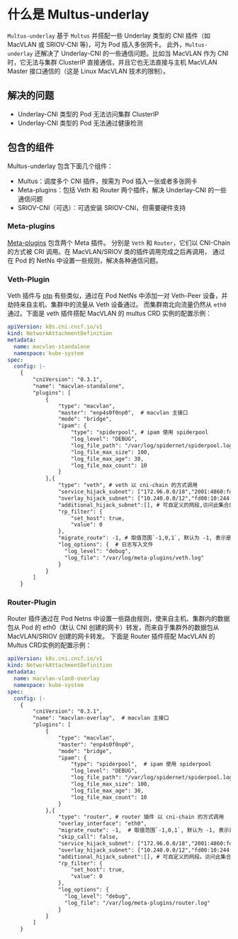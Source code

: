 # 什么是 Multus-underlay

`Multus-underlay` 基于 `Multus` 并搭配一些 Underlay 类型的 CNI 插件（如 MacVLAN 或 SRIOV-CNI 等)，可为 Pod 插入多张网卡。
此外，`Multus-underlay` 还解决了 Underlay-CNI 的一些通信问题。比如当 MacVLAN 作为 CNI 时，它无法与集群 ClusterIP 直接通信，并且它也无法直接与主机 MacVLAN Master 接口通信的（这是 Linux MacVLAN 技术的限制）。

## 解决的问题

- Underlay-CNI 类型的 Pod 无法访问集群 ClusterIP
- Underlay-CNI 类型的 Pod 无法通过健康检测

## 包含的组件

Multus-underlay 包含下面几个组件：

- Multus：调度多个 CNI 插件，按需为 Pod 插入一张或者多张网卡
- Meta-plugins：包括 Veth 和 Router 两个插件，解决 Underlay-CNI 的一些通信问题
- SRIOV-CNI（可选）：可选安装 SRIOV-CNI，但需要硬件支持

### Meta-plugins

[Meta-plugins](https://github.com/spidernet-io/cni-plugins) 包含两个 Meta 插件。
分别是 `Veth` 和 `Router`，它们以 CNI-Chain 的方式被 CRI 调用。在 MacVLAN/SRIOV 类的插件调用完成之后再调用，
通过在 Pod 的 NetNs 中设置一些规则，解决各种通信问题。

### Veth-Plugin

Veth 插件与 [ptp](https://github.com/containernetworking/plugins/tree/main/plugins/main/ptp) 有些类似，通过在 Pod NetNs 中添加一对 Veth-Peer 设备，并劫持来自主机、集群中的流量从 Veth 设备通过。
而集群南北向流量仍然从 `eth0` 通过。下面是 veth 插件搭配 MacVLAN 的 multus CRD 实例的配置示例：

```yaml
apiVersion: k8s.cni.cncf.io/v1
kind: NetworkAttachmentDefinition
metadata:
  name: macvlan-standalone
  namespace: kube-system
spec:
  config: |-
    {
        "cniVersion": "0.3.1",
        "name": "macvlan-standalone",
        "plugins": [
            {
                "type": "macvlan",
                "master": "enp4s0f0np0",  # macvlan 主接口
                "mode": "bridge",
                "ipam": {
                    "type": "spiderpool", # ipam 使用 spiderpool
                    "log_level": "DEBUG",
                    "log_file_path": "/var/log/spidernet/spiderpool.log",
                    "log_file_max_size": 100,
                    "log_file_max_age": 30,
                    "log_file_max_count": 10
                }
            },{
                "type": "veth", # veth 以 cni-chain 的方式调用
                "service_hijack_subnet": ["172.96.0.0/18","2001:4860:fd00::/108"], # 集群 service的网段, 包括 IPv4 和 IPv6
                "overlay_hijack_subnet": ["10.240.0.0/12","fd00:10:244::/96"],  # 集群 pod 的网段集合
                "additional_hijack_subnet":[], # 可自定义的网段,访问此集合的网段的数据包将会先从 veth 设备送往主机, 再由主机进行转发。
                "rp_filter": {  
                    "set_host": true,
                    "value": 0
                },
                "migrate_route": -1, # 取值范围`-1,0,1`, 默认为 -1, 表示是否将新增网卡的默认路由移动到一个新的 route table中去。-1 表示通过网卡名自动迁移(eth0 < net1 < net2)，0 为不迁移，-1表示强制迁移。
                "log_options": {  # 日志写入文件
                  "log_level": "debug",
                  "log_file": "/var/log/meta-plugins/veth.log"
                }
            }
        ]
    }
```

### Router-Plugin

Router 插件通过在 Pod Netns 中设置一些路由规则，使来自主机、集群内的数据包从 Pod 的 eth0（默认 CNI 创建的网卡）转发，而来自于集群外的数据包从 MacVLAN/SRIOV 创建的网卡转发。
下面是 Router 插件搭配 MacVLAN 的 Multus CRD实例的配置示例：

```yaml
apiVersion: k8s.cni.cncf.io/v1
kind: NetworkAttachmentDefinition
metadata:
  name: macvlan-vlan0-overlay 
  namespace: kube-system
spec:
  config: |-
    {
        "cniVersion": "0.3.1",
        "name": "macvlan-overlay",  # macvlan 主接口
        "plugins": [
            {
                "type": "macvlan",
                "master": "enp4s0f0np0", 
                "mode": "bridge",
                "ipam": {
                    "type": "spiderpool",  # ipam 使用 spiderpool
                    "log_level": "DEBUG",
                    "log_file_path": "/var/log/spidernet/spiderpool.log",
                    "log_file_max_size": 100,
                    "log_file_max_age": 30,
                    "log_file_max_count": 10
                }
            },{
                "type": "router", # router 插件 以 cni-chain 的方式调用
                "overlay_interface": "eth0",
                "migrate_route": -1,  # 取值范围`-1,0,1`, 默认为 -1, 表示是否将新增网卡的默认路由移动到一个新的 route table中去。-1 表示通过网卡名自动迁移(eth0 < net1 < net2)，0 为不迁移，-1表示强制迁移。
                "skip_call": false,
                "service_hijack_subnet": ["172.96.0.0/18","2001:4860:fd00::/108"], # 集群 service的网段, 包括 IPv4 和 IPv6
                "overlay_hijack_subnet": ["10.240.0.0/12","fd00:10:244::/96"],  # 集群 pod 的网段集合
                "additional_hijack_subnet":[], # 可自定义的网段。访问此集合的网段的数据包将会先从 eth0 设备送往主机, 再由主机进行转发。
                "rp_filter": {
                    "set_host": true,
                    "value": 0
                },
                "log_options": {
                  "log_level": "debug",
                  "log_file": "/var/log/meta-plugins/router.log"
                }
            }
        ]
    }
```
